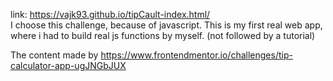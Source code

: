 link: https://vajk93.github.io/tipCault-index.html/  
I choose this challenge, because of javascript. 
This is my first real web app, where i had to build real js functions by myself. (not followed by a tutorial)

The content made by https://www.frontendmentor.io/challenges/tip-calculator-app-ugJNGbJUX 
